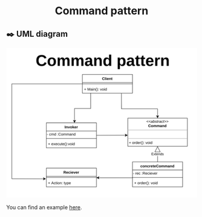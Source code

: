 <div align="center">
  <br>
  <h1>Command pattern</h1>
</div>






## :black_nib: UML diagram 

![](Diagram.png)

You can find an example [here](example).

